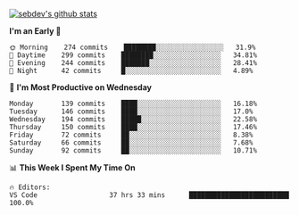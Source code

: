 [![sebdev's github stats](https://github-readme-stats.vercel.app/api?username=sebdeveloper6952&theme=vue-dark)](https://github.com/anuraghazra/github-readme-stats)
<!--START_SECTION:waka-->
**I'm an Early 🐤** 

```text
🌞 Morning    274 commits    ████████░░░░░░░░░░░░░░░░░   31.9% 
🌆 Daytime    299 commits    ████████░░░░░░░░░░░░░░░░░   34.81% 
🌃 Evening    244 commits    ███████░░░░░░░░░░░░░░░░░░   28.41% 
🌙 Night      42 commits     █░░░░░░░░░░░░░░░░░░░░░░░░   4.89%

```
📅 **I'm Most Productive on Wednesday** 

```text
Monday       139 commits    ████░░░░░░░░░░░░░░░░░░░░░   16.18% 
Tuesday      146 commits    ████░░░░░░░░░░░░░░░░░░░░░   17.0% 
Wednesday    194 commits    █████░░░░░░░░░░░░░░░░░░░░   22.58% 
Thursday     150 commits    ████░░░░░░░░░░░░░░░░░░░░░   17.46% 
Friday       72 commits     ██░░░░░░░░░░░░░░░░░░░░░░░   8.38% 
Saturday     66 commits     ██░░░░░░░░░░░░░░░░░░░░░░░   7.68% 
Sunday       92 commits     ██░░░░░░░░░░░░░░░░░░░░░░░   10.71%

```


📊 **This Week I Spent My Time On** 

```text
🔥 Editors: 
VS Code                  37 hrs 33 mins      █████████████████████████   100.0%

```


<!--END_SECTION:waka-->
